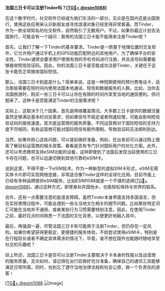 **法国三日卡可以注册Tinder吗？[[TG💪+ @esim1088](https://t.me/s/esim1088)]**

在这个数字时代，社交软件已经成为我们生活的一部分。无论是在国内还是出国旅行，使用这些应用来认识新朋友或寻找浪漫对象已经变得非常普遍。而Tinder，作为一款全球知名的社交软件，自然吸引了无数用户。不过，如果你最近计划去法国旅行，可能会有一个疑问：我带的法国三日卡能不能用来注册Tinder呢？

首先，让我们了解一下Tinder的基本要求。Tinder是一款基于地理位置的交友软件，它允许用户通过手机上的GPS功能匹配附近的其他用户。为了确保平台的安全性，Tinder通常会要求用户使用有效的手机号码进行注册，并且该号码需要能够接收短信验证码。因此，你的法国三日卡是否能成功注册Tinder，关键在于这张卡能否正常接收国际短信。

那么，法国三日卡到底是什么？简单来说，这是一种短期使用的预付费电话卡，适合那些需要在短时间内使用法国本地通话、短信和数据服务的人群。比如，当你去法国旅游时，购买一张三日卡可以让你在有限的时间内享受当地的通信便利。但问题来了，这种卡是否能满足Tinder的注册需求呢？

实际上，这取决于几个因素。首先是网络覆盖情况。大多数三日卡提供的数据流量虽然足够满足基本的浏览需求，但如果信号不稳定或者网速较慢，可能会影响短信验证码的接收速度。其次是运营商的服务质量。不同运营商对于国际短信的支持力度不尽相同，有些运营商可能对国际短信有额外限制，导致验证码无法顺利到达。

当然，如果你担心这些问题，可以提前做好准备。例如，在出发前可以通过网上搜索了解目标运营商的相关政策，看看是否有专门针对国际用户的优化方案。此外，还可以考虑携带支持eSIM功能的设备，这样即便到了法国后发现当前使用的三日卡存在问题，也可以迅速切换到其他可靠的eSIM卡。

说到这里，不得不提一下eSIM技术。作为一种新型的虚拟SIM卡形式，eSIM无需实体卡片即可实现网络连接，非常适合像Tinder这样的全球化应用。目前市面上已经有多种品牌提供eSIM服务，比如ESIM1088就是一个不错的选择[[TG💪+ @esim1088](https://t.me/s/esim1088)]。通过这种方式，即使身处异国他乡，也能轻松保持与世界的联系。

另外，还有一点需要注意的是语言障碍。虽然Tinder本身界面支持多国语言，但在实际使用过程中，可能会遇到一些与当地文化相关的细节问题。比如某些特定词汇可能在当地并不通用，或者某些行为习惯需要特别注意。因此，在使用Tinder之前，最好花点时间熟悉一下法国的文化背景，以便更好地融入其中。

最后，再强调一遍，尽管法国三日卡有可能用于注册Tinder，但仍存在一定风险。如果你希望获得更稳定、更便捷的服务体验，不妨尝试使用eSIM卡，特别是在行程较长或者不确定具体需求的情况下。毕竟，谁不想在国外也能随时随地享受社交的乐趣呢？

综上所述，法国三日卡是否可以注册Tinder主要取决于卡本身的性能以及运营商的服务质量。无论如何，请记得在出行前做好充分准备，确保自己的通讯工具能够满足日常所需。同时，也别忘了遵守当地法律法规和社会公德，做一个负责任的游客！

[[TG💪+ @esim1088](https://t.me/s/esim1088) ![Image](https://i.postimg.cc/4NQfJmqS/Snipaste-2025-05-13-00-14-12.png)]